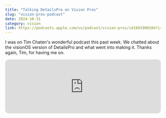 ```yaml
---
title: "Talking DetailsPro on Vision Pros"
slug: "vision-pros-podcast"
date: 2024-10-31
category: vision
link: https://podcasts.apple.com/us/podcast/vision-pros/id1691900104?i=1000674570340
---
```


I was on Tim Chaten's wonderful podcast this past week. We chatted about the visionOS version of DetailsPro and what went into making it. Thanks again, Tim, for having me on.

<iframe height="175" width="100%" title="Media player" src="https://embed.podcasts.apple.com/us/podcast/detailspro-with-sahand-nayebaziz-vision-pros-0027/id1691900104?i=1000674570340&amp;itscg=30200&amp;itsct=podcast_box_player&amp;ls=1&amp;mttnsubad=1000674570340&amp;theme=auto" id="embedPlayer" sandbox="allow-forms allow-popups allow-same-origin allow-scripts allow-top-navigation-by-user-activation" allow="autoplay *; encrypted-media *; clipboard-write" style="border: 0px; border-radius: 12px; width: 100%; height: 175px; max-width: 660px;"></iframe>
